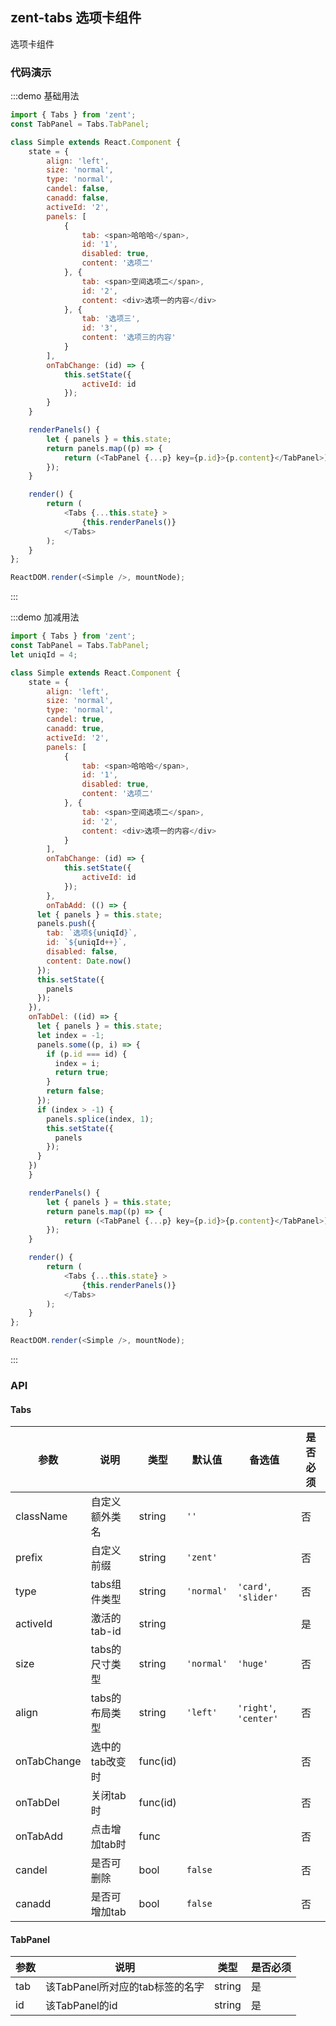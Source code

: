 ## zent-tabs 选项卡组件

选项卡组件

### 代码演示

:::demo 基础用法
```js
import { Tabs } from 'zent';
const TabPanel = Tabs.TabPanel;

class Simple extends React.Component {
	state = {
		align: 'left',
		size: 'normal',
		type: 'normal',
		candel: false,
		canadd: false,
		activeId: '2',
		panels: [
			{
				tab: <span>哈哈哈</span>,
				id: '1',
				disabled: true,
				content: '选项二'
			}, {
				tab: <span>空间选项二</span>,
				id: '2',
				content: <div>选项一的内容</div>
			}, {
				tab: '选项三',
				id: '3',
				content: '选项三的内容'
			}
		],
		onTabChange: (id) => {
			this.setState({
				activeId: id
			});
		}
	}

	renderPanels() {
		let { panels } = this.state;
		return panels.map((p) => {
			return (<TabPanel {...p} key={p.id}>{p.content}</TabPanel>);
		});
	}

	render() {
		return (
			<Tabs {...this.state} >
				{this.renderPanels()}
			</Tabs>
		);
	}
};

ReactDOM.render(<Simple />, mountNode);
```
:::

:::demo 加减用法
```js
import { Tabs } from 'zent';
const TabPanel = Tabs.TabPanel;
let uniqId = 4;

class Simple extends React.Component {
	state = {
		align: 'left',
		size: 'normal',
		type: 'normal',
		candel: true,
		canadd: true,
		activeId: '2',
		panels: [
			{
				tab: <span>哈哈哈</span>,
				id: '1',
				disabled: true,
				content: '选项二'
			}, {
				tab: <span>空间选项二</span>,
				id: '2',
				content: <div>选项一的内容</div>
			}
		],
		onTabChange: (id) => {
			this.setState({
				activeId: id
			});
		},
		onTabAdd: (() => {
      let { panels } = this.state;
      panels.push({
        tab: `选项${uniqId}`,
        id: `${uniqId++}`,
        disabled: false,
        content: Date.now()
      });
      this.setState({
        panels
      });
    }),
    onTabDel: ((id) => {
      let { panels } = this.state;
      let index = -1;
      panels.some((p, i) => {
        if (p.id === id) {
          index = i;
          return true;
        }
        return false;
      });
      if (index > -1) {
        panels.splice(index, 1);
        this.setState({
          panels
        });
      }
    })
	}

	renderPanels() {
		let { panels } = this.state;
		return panels.map((p) => {
			return (<TabPanel {...p} key={p.id}>{p.content}</TabPanel>);
		});
	}

	render() {
		return (
			<Tabs {...this.state} >
				{this.renderPanels()}
			</Tabs>
		);
	}
};

ReactDOM.render(<Simple />, mountNode);
```
:::


### API

#### Tabs

| 参数          | 说明        | 类型       | 默认值        | 备选值                   | 是否必须 |
| ----------- | --------- | -------- | ---------- | --------------------- | ---- |
| className   | 自定义额外类名   | string   | `''`       |                       | 否    |
| prefix      | 自定义前缀     | string   | `'zent'`   |                       | 否    |
| type        | tabs组件类型  | string   | `'normal'` | `'card'`, `'slider'`  | 否    |
| activeId    | 激活的tab-id | string   |            |                       | 是    |
| size        | tabs的尺寸类型 | string   | `'normal'` | `'huge'`              | 否    |
| align       | tabs的布局类型 | string   | `'left'`   | `'right'`, `'center'` | 否    |
| onTabChange | 选中的tab改变时 | func(id) |            |                       | 否    |
| onTabDel    | 关闭tab时    | func(id) |            |                       | 否    |
| onTabAdd    | 点击增加tab时  | func     |            |                       | 否    |
| candel      | 是否可删除     | bool     | `false`    |                       | 否    |
| canadd      | 是否可增加tab  | bool     | `false`    |                       | 否    |

#### TabPanel

| 参数  | 说明                    | 类型     | 是否必须 |
| --- | --------------------- | ------ | ---- |
| tab | 该TabPanel所对应的tab标签的名字 | string | 是    |
| id  | 该TabPanel的id          | string | 是    |
